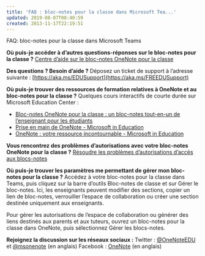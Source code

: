 ```yaml
---
title: 'FAQ : bloc-notes pour la classe dans Microsoft Tea...'
updated: 2019-08-07T08:40:59
created: 2013-11-17T22:19:51
---
```


FAQ: bloc-notes pour la classe dans Microsoft Teams

**Où puis-je accéder à d’autres questions-réponses sur le bloc-notes pour la classe ?**
[Centre d’aide sur le bloc-notes OneNote pour la classe](http://aka.ms/onenoteedufaq)

**Des questions ? Besoin d’aide ?**
Déposez un ticket de support à l’adresse suivante : [https://aka.ms/EDUSupport](https://aka.ms/FREEDUSupport)

**Où puis-je trouver des ressources de formation relatives à OneNote et au bloc-notes pour la classe ?**
Quelques cours interactifs de courte durée sur Microsoft Education Center :
- [Bloc-notes OneNote pour la classe : un bloc-notes tout-en-un de l’enseignant pour les étudiants](https://aka.ms/FRECNBTrainingLink1)
- [Prise en main de OneNote - Microsoft in Education](https://aka.ms/FRECNBTrainingLink2)
- [OneNote : votre ressource incontournable - Microsoft in Education](https://aka.ms/FRECNBTrainingLink3)

**Vous rencontrez des problèmes d’autorisations avec votre bloc-notes OneNote pour la classe ?**
[Résoudre les problèmes d’autorisations d’accès aux blocs-notes](https://aka.ms/FREFixPermissions)

**Où puis-je trouver les paramètres me permettant de gérer mon bloc-notes pour la classe ?**
Accédez à votre bloc-notes pour la classe dans Teams, puis cliquez sur la barre d’outils Bloc-notes de classe et sur Gérer le bloc-notes. Ici, les enseignants peuvent modifier des sections, copier un lien de bloc-notes, verrouiller l’espace de collaboration ou créer une section destinée uniquement aux enseignants.

Pour gérer les autorisations de l’espace de collaboration ou générer des liens destinés aux parents et aux tuteurs, ouvrez un bloc-notes pour la classe dans OneNote, puis sélectionnez Gérer les blocs-notes.

**Rejoignez la discussion sur les réseaux sociaux :**
Twitter : [@OneNoteEDU](http://twitter.com/onenoteedu) et [@msonenote](http://twitter.com/msonenote) (en anglais)
Facebook : [OneNote](https://www.facebook.com/OneNote) (en anglais)

